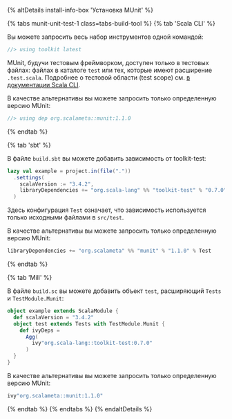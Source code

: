 {% altDetails install-info-box 'Установка MUnit' %}

{% tabs munit-unit-test-1 class=tabs-build-tool %}
{% tab 'Scala CLI' %}

Вы можете запросить весь набор инструментов одной командой:

```scala
//> using toolkit latest
```

MUnit, будучи тестовым фреймворком, доступен только в тестовых файлах:
файлах в каталоге `test` или тех, которые имеют расширение `.test.scala`.
Подробнее о тестовой области (test scope) см. [в документации Scala CLI](https://scala-cli.virtuslab.org/docs/commands/test/).

В качестве альтернативы вы можете запросить только определенную версию MUnit:

```scala
//> using dep org.scalameta::munit:1.1.0
```

{% endtab %}

{% tab 'sbt' %}

В файле `build.sbt` вы можете добавить зависимость от toolkit-test:

```scala
lazy val example = project.in(file("."))
  .settings(
    scalaVersion := "3.4.2",
    libraryDependencies += "org.scala-lang" %% "toolkit-test" % "0.7.0" % Test
  )
```

Здесь конфигурация `Test` означает, что зависимость используется только исходными файлами в `src/test`.

В качестве альтернативы вы можете запросить только определенную версию MUnit:

```scala
libraryDependencies += "org.scalameta" %% "munit" % "1.1.0" % Test
```
{% endtab %}

{% tab 'Mill' %}

В файле `build.sc` вы можете добавить объект `test`, расширяющий `Tests` и `TestModule.Munit`:

```scala
object example extends ScalaModule {
  def scalaVersion = "3.4.2"
  object test extends Tests with TestModule.Munit {
    def ivyDeps =
      Agg(
        ivy"org.scala-lang::toolkit-test:0.7.0"
      )
  }
}
```

В качестве альтернативы вы можете запросить только определенную версию MUnit:

```scala
ivy"org.scalameta::munit:1.1.0"
```
{% endtab %}
{% endtabs %}
{% endaltDetails %}